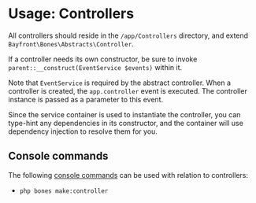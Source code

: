 # Usage: Controllers

All controllers should reside in the `/app/Controllers` directory, and extend `Bayfront\Bones\Abstracts\Controller`.

If a controller needs its own constructor, be sure to invoke `parent::__construct(EventService $events)` within it.

Note that `EventService` is required by the abstract controller.
When a controller is created, the `app.controller` event is executed.
The controller instance is passed as a parameter to this event.

Since the service container is used to instantiate the controller, you can type-hint any dependencies 
in its constructor, and the container will use dependency injection to resolve them for you.

## Console commands

The following [console commands](console.md) can be used with relation to controllers:

- `php bones make:controller`
